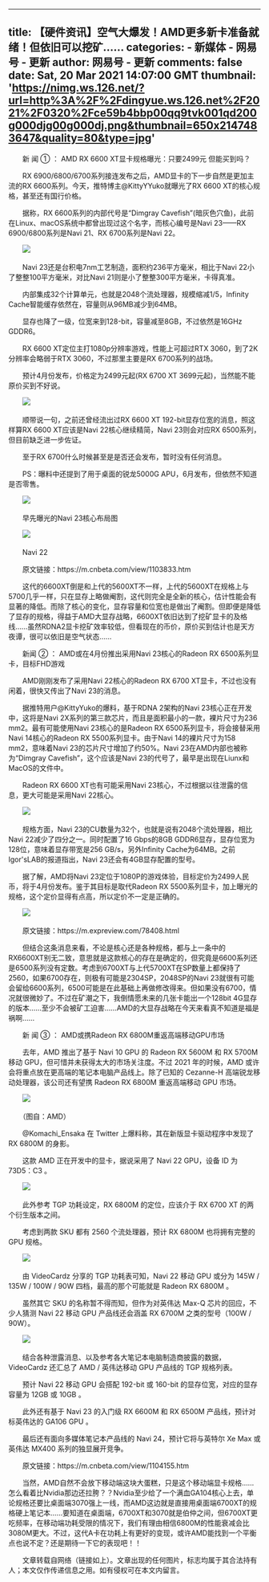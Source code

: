 
---
title: 【硬件资讯】空气大爆发！AMD更多新卡准备就绪！但依旧可以挖矿……
categories: 
    - 新媒体
    - 网易号 - 更新
author: 网易号 - 更新
comments: false
date: Sat, 20 Mar 2021 14:07:00 GMT
thumbnail: 'https://nimg.ws.126.net/?url=http%3A%2F%2Fdingyue.ws.126.net%2F2021%2F0320%2Fce59b4bbp00qq9tvk001qd200g000djg00g000dj.png&thumbnail=650x2147483647&quality=80&type=jpg'
---

<div>   
<p>　　新 闻 ① ： AMD RX 6600 XT显卡规格曝光：只要2499元 但能买到吗？</p><p>　　RX 6900/6800/6700系列接连发布之后，AMD显卡的下一步自然是更加主流的RX 6600系列。今天，推特博主@KittyYYuko就曝光了RX 6600 XT的核心规格，甚至还有国行价格。<br></p><p>　　据称，RX 6600系列的内部代号是“Dimgray Cavefish”(暗灰色穴鱼)，此前在Linux、macOS系统中都曾出现过这个名字，而核心编号是Navi 23——RX 6900/6800系列是Navi 21、RX 6700系列是Navi 22。</p><p class="f_center">　　<img src="https://nimg.ws.126.net/?url=http%3A%2F%2Fdingyue.ws.126.net%2F2021%2F0320%2Fce59b4bbp00qq9tvk001qd200g000djg00g000dj.png&thumbnail=650x2147483647&quality=80&type=jpg" referrerpolicy="no-referrer"><br></p><p>　　Navi 23还是台积电7nm工艺制造，面积约236平方毫米，相比于Navi 22小了整整100平方毫米，对比Navi 21则是小了整整300平方毫米，卡得真准。</p><p>　　内部集成32个计算单元，也就是2048个流处理器，规模缩减1/5，Infinity Cache智能缓存依然在，容量则从96MB减少到64MB。</p><p>　　显存也降了一级，位宽来到128-bit，容量减至8GB，不过依然是16GHz GDDR6。</p><p>　　RX 6600 XT定位主打1080p分辨率游戏，性能上可超过RTX 3060，到了2K分辨率会略弱于RTX 3060，不过那里主要是RX 6700系列的战场。</p><p>　　预计4月份发布，价格定为2499元起(RX 6700 XT 3699元起)，当然能不能原价买到不好说。</p><p class="f_center">　　<img src="https://nimg.ws.126.net/?url=http%3A%2F%2Fdingyue.ws.126.net%2F2021%2F0320%2F27756d21j00qq9tvk000jd200jg004ng00h90044.jpg&thumbnail=650x2147483647&quality=80&type=jpg" referrerpolicy="no-referrer"><br></p><p>　　顺带说一句，之前还曾经流出过RX 6600 XT 192-bit显存位宽的消息，照这样算RX 6600 XT应该是Navi 22核心继续精简，Navi 23则会对应RX 6500系列，但目前缺乏进一步佐证。</p><p>　　至于RX 6700什么时候甚至是是否还会发布，暂时没有任何消息。</p><p>　　PS：曝料中还提到了用于桌面的锐龙5000G APU，6月发布，但依然不知道是否零售。</p><p class="f_center">　　<img src="https://nimg.ws.126.net/?url=http%3A%2F%2Fdingyue.ws.126.net%2F2021%2F0320%2Fae828a69j00qq9tvl000td200jg007ng00h9006r.jpg&thumbnail=650x2147483647&quality=80&type=jpg" referrerpolicy="no-referrer"><br></p><p>　　早先曝光的Navi 23核心布局图</p><p class="f_center">　　<img src="https://nimg.ws.126.net/?url=http%3A%2F%2Fdingyue.ws.126.net%2F2021%2F0320%2F3d4b4cdfj00qq9tvm000yd200jg00czg00h900bi.jpg&thumbnail=650x2147483647&quality=80&type=jpg" referrerpolicy="no-referrer"><br></p><p>　　Navi 22</p><p>　　原文链接：https://m.cnbeta.com/view/1103833.htm</p><p>　　这代的6600XT倒是和上代的5600XT不一样，上代的5600XT在规格上与5700几乎一样，只在显存上略做阉割，这代则完全是全新的核心，估计性能会有显著的降低。而除了核心的变化，显存容量和位宽也是做出了阉割。但即便是降低了显存的规格，得益于AMD大显存战略，6600XT依旧达到了挖矿显卡的及格线……虽然RDNA2显卡挖矿效率较低，但看现在的币价，原价买到估计也是天方夜谭，很可以依旧是空气状态……</p><p>　　新闻 ② ： AMD或在4月份推出采用Navi 23核心的Radeon RX 6500系列显卡，目标FHD游戏</p><p>　　AMD刚刚发布了采用Navi 22核心的Radeon RX 6700 XT显卡，不过也没有闲着，很快又传出了Navi 23的消息。</p><p>　　据推特用户@KittyYuko的爆料，基于RDNA 2架构的Navi 23核心正在开发中，这将是Navi 2X系列的第三款芯片，而且是面积最小的一款，裸片尺寸为236 mm2。最有可能使用Navi 23核心的是Radeon RX 6500系列显卡，将会接替采用Navi 14核心的Radeon RX 5500系列显卡。由于Navi 14的裸片尺寸为158 mm2，意味着Navi 23的芯片尺寸增加了约50%。Navi 23在AMD内部也被称为“Dimgray Cavefish”，这个应该是Navi 23的代号了，最早是出现在Liunx和MacOS的文件中。</p><p>　　Radeon RX 6600 XT也有可能采用Navi 23核心，不过根据以往泄露的信息，更大可能是采用Navi 22核心。</p><p class="f_center">　　<img src="https://nimg.ws.126.net/?url=http%3A%2F%2Fdingyue.ws.126.net%2F2021%2F0320%2F4343adb1j00qq9tvm000sd200u0008fg00h9004u.jpg&thumbnail=650x2147483647&quality=80&type=jpg" referrerpolicy="no-referrer"><br></p><p>　　规格方面，Navi 23的CU数量为32个，也就是说有2048个流处理器，相比Navi 22减少了四分之一。同时配置了16 Gbps的8GB GDDR6显存，显存位宽为128位，意味着显存带宽是256 GB/s，另外Infinity Cache为64MB。之前Igor'sLAB的报道指出，Navi 23还会有4GB显存配置的型号。</p><p>　　据了解，AMD将Navi 23定位于1080P的游戏体验，目标定价为2499人民币，将于4月份发布。鉴于其目标是取代Radeon RX 5500系列显卡，加上曝光的规格，这个定价显得有点高，所以定价不一定是正确的。</p><p class="f_center">　　<img src="https://nimg.ws.126.net/?url=http%3A%2F%2Fdingyue.ws.126.net%2F2021%2F0320%2Feb762ac4p00qq9tvn0038d200u0009rg00h9005l.png&thumbnail=650x2147483647&quality=80&type=jpg" referrerpolicy="no-referrer"><br></p><p>　　原文链接：https://m.expreview.com/78408.html</p><p>　　但结合这条消息来看，不论是核心还是各种规格，都与上一条中的RX6600XT别无二致，意思就是这款核心的存在是确定的，但究竟是6600系列还是6500系列没有定数。考虑到6700XT与上代5700XT在SP数量上都保持了2560，如果6700存在，则极有可能是2304SP，2048SP的Navi 23就很有可能会留给6600系列，6500可能是在此基础上再做修改得来。但如果没有6700，情况就很微妙了。不过在矿潮之下，我倒情愿未来的几张卡能出一个128bit 4G显存的版本……至少不会被矿工迫害……AMD的大显存战略在今天来看真不知道是福是祸啊……</p><p>　　新 闻 ③ ： AMD或携Radeon RX 6800M重返高端移动GPU市场</p><p>　　去年，AMD 推出了基于 Navi 10 GPU 的 Radeon RX 5600M 和 RX 5700M 移动 GPU，但可惜并未获得太大的市场关注度。不过 2021 年的时候，AMD 或许会将重点放在更高端的笔记本电脑产品线上。除了已知的 Cezanne-H 高端锐龙移动处理器，该公司还有望携 Radeon RX 6800M 重返高端移动 GPU 市场。</p><p class="f_center">　　<img src="https://nimg.ws.126.net/?url=http%3A%2F%2Fdingyue.ws.126.net%2F2021%2F0320%2F58dc0508j00qq9tvn000od200jg004ug00h9004a.jpg&thumbnail=650x2147483647&quality=80&type=jpg" referrerpolicy="no-referrer"><br></p><p>　　（图自：AMD）</p><p>　　@Komachi_Ensaka 在 Twitter 上爆料称，其在新版显卡驱动程序中发现了 RX 6800M 的身影。</p><p>　　这款 AMD 正在开发中的显卡，据说采用了 Navi 22 GPU，设备 ID 为 73D5：C3 。</p><p class="f_center">　　<img src="https://nimg.ws.126.net/?url=http%3A%2F%2Fdingyue.ws.126.net%2F2021%2F0320%2F9a0aefc9p00qq9tvn0030d200g200blg00h900cg.png&thumbnail=650x2147483647&quality=80&type=jpg" referrerpolicy="no-referrer"><br></p><p>　　此外参考 TGP 功耗设定，RX 6800M 的定位，应该介于 RX 6700 XT 的两个衍生版本之间。</p><p>　　考虑到两款 SKU 都有 2560 个流处理器，预计 RX 6800M 也将拥有完整的 GPU 规格。</p><p class="f_center">　　<img src="https://nimg.ws.126.net/?url=http%3A%2F%2Fdingyue.ws.126.net%2F2021%2F0320%2F67422ac2p00qq9tvo0033d200jg00fzg00h900e6.png&thumbnail=650x2147483647&quality=80&type=jpg" referrerpolicy="no-referrer"><br></p><p>　　由 VideoCardz 分享的 TGP 功耗表可知，Navi 22 移动 GPU 或分为 145W / 135W / 100W / 90W 四档，最高的那个可能就是 Radeon RX 6800M 。</p><p>　　虽然其它 SKU 的名称暂不得而知，但作为对英伟达 Max-Q 芯片的回应，不少人猜测 Navi 22 移动 GPU 产品线还会涵盖 RX 6700M 之类的型号（100W / 90W）。</p><p class="f_center">　　<img src="https://nimg.ws.126.net/?url=http%3A%2F%2Fdingyue.ws.126.net%2F2021%2F0320%2F12209d12p00qq9tvo0027d200h2008og00h2008o.png&thumbnail=650x2147483647&quality=80&type=jpg" referrerpolicy="no-referrer"><br></p><p>　　结合各种泄露消息、以及参考各大笔记本电脑制造商披露的数据，VideoCardz 还汇总了 AMD / 英伟达移动 GPU 产品线的 TGP 规格列表。</p><p>　　预计 Navi 22 移动 GPU 会搭配 192-bit 或 160-bit 的显存位宽，对应的显存容量为 12GB 或 10GB 。</p><p>　　此外还有基于 Navi 23 的入门级 RX 6600M 和 RX 6500M 产品线，预计对标英伟达的 GA106 GPU 。</p><p>　　最后还有面向多媒体笔记本产品线的 Navi 24，预计它将与英特尔 Xe Max 或英伟达 MX400 系列的独显展开竞争。</p><p>　　原文链接：https://m.cnbeta.com/view/1104155.htm</p><p>　　当然，AMD自然不会放下移动端这块大蛋糕，只是这个移动端显卡规格……怎么看着比Nvidia那边还拉胯？？Nvidia至少给了一个满血GA104核心上去，单论规格还要比桌面端3070强上一线，而AMD这边就是直接用桌面端6700XT的规格硬上笔记本……要知道在桌面端，6700XT和3070就是伯仲之间，但6700XT更吃频率，在移动端功耗受限的情况下，我们有理由相信6800M的性能衰减会比3080M更大。不过，这代A卡在功耗上有更好的变现，或许AMD能找到一个平衡点也说不定？还是期待一下它的表现吧！！</p><p>　　文章转载自网络（链接如上）。文章出现的任何图片，标志均属于其合法持有人；本文仅作传递信息之用。如有侵权可在本文内留言。</p>
                  
</div>
            